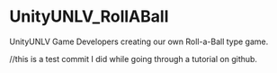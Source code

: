# UnityUNLV_RollABall
UnityUNLV Game Developers creating our own Roll-a-Ball type game.

//this is a test commit I did while going through a tutorial on github.
